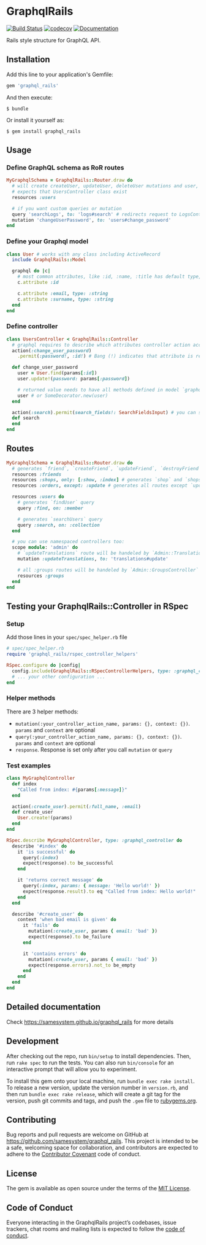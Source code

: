 # GraphqlRails

[![Build Status](https://travis-ci.org/samesystem/graphql_rails.svg?branch=master)](https://travis-ci.org/samesystem/graphql_rails)
[![codecov](https://codecov.io/gh/samesystem/graphql_rails/branch/master/graph/badge.svg)](https://codecov.io/gh/samesystem/graphql_rails)
[![Documentation](https://readthedocs.org/projects/ansicolortags/badge/?version=latest)](https://samesystem.github.io/graphql_rails)

Rails style structure for GraphQL API.

## Installation

Add this line to your application's Gemfile:

```ruby
gem 'graphql_rails'
```

And then execute:

    $ bundle

Or install it yourself as:

    $ gem install graphql_rails

## Usage

### Define GraphQL schema as RoR routes

```ruby
MyGraphqlSchema = GraphqlRails::Router.draw do
  # will create createUser, updateUser, deleteUser mutations and user, users queries.
  # expects that UsersController class exist
  resources :users

  # if you want custom queries or mutation
  query 'searchLogs', to: 'logs#search' # redirects request to LogsController
  mutation 'changeUserPassword', to: 'users#change_password'
end
```

### Define your Graphql model

```ruby
class User # works with any class including ActiveRecord
  include GraphqlRails::Model

  graphql do |c|
    # most common attributes, like :id, :name, :title has default type, so you don't have to specify it (but you can!)
    c.attribute :id

    c.attribute :email, type: :string
    c.attribute :surname, type: :string
  end
end
```

### Define controller

```ruby
class UsersController < GraphqlRails::Controller
  # graphql requires to describe which attributes controller action accepts and which returns
  action(:change_user_password)
    .permit(:password!, :id!) # Bang (!) indicates that attribute is required

  def change_user_password
    user = User.find(params[:id])
    user.update!(password: params[:password])

    # returned value needs to have all methods defined in model `graphql do` part
    user # or SomeDecorator.new(user)
  end

  action(:search).permit(search_fields!: SearchFieldsInput) # you can specify your own input fields
  def search
  end
end
```

## Routes

```ruby
MyGraphqlSchema = GraphqlRails::Router.draw do
  # generates `friend`, `createFriend`, `updateFriend`, `destroyFriend`, `friends` routes
  resources :friends
  resources :shops, only: [:show, :index] # generates `shop` and `shops` routes only
  resources :orders, except: :update # generates all routes except `updateOrder`

  resources :users do
    # generates `findUser` query
    query :find, on: :member

    # generates `searchUsers` query
    query :search, on: :collection
  end

  # you can use namespaced controllers too:
  scope module: 'admin' do
    # `updateTranslations` route will be handeled by `Admin::TranslationsController`
    mutation :updateTranslations, to: 'translations#update'

    # all :groups routes will be handeled by `Admin::GroupsController`
    resources :groups
  end
end
```

## Testing your GraphqlRails::Controller in RSpec

### Setup

Add those lines in your `spec/spec_helper.rb` file

```ruby
# spec/spec_helper.rb
require 'graphql_rails/rspec_controller_helpers'

RSpec.configure do |config|
  config.include(GraphqlRails::RSpecControllerHelpers, type: :graphql_controller)
  # ... your other configuration ...
end
```

### Helper methods

There are 3 helper methods:

* `mutation(:your_controller_action_name, params: {}, context: {})`. `params` and `context` are optional
* `query(:your_controller_action_name, params: {}, context: {})`. `params` and `context` are optional
* `response`. Response is set only after you call `mutation` or `query`

### Test examples

```ruby
class MyGraphqlController
  def index
    "Called from index: #{params[:message]}"
  end

  action(:create_user).permit(:full_name, :email)
  def create_user
    User.create!(params)
  end
end

RSpec.describe MyGraphqlController, type: :graphql_controller do
  describe '#index' do
    it 'is successful' do
      query(:index)
      expect(response).to be_successful
    end

    it 'returns correct message' do
      query(:index, params: { message: 'Hello world!' })
      expect(response.result).to eq "Called from index: Hello world!"
    end
  end

  describe '#create_user' do
    context 'when bad email is given' do
      it 'fails' do
        mutation(:create_user, params { email: 'bad' })
        expect(response).to be_failure
      end

      it 'contains errors' do
        mutation(:create_user, params { email: 'bad' })
        expect(response.errors).not_to be_empty
      end
    end
  end
end
```

## Detailed documentation

Check https://samesystem.github.io/graphql_rails for more details

## Development

After checking out the repo, run `bin/setup` to install dependencies. Then, run `rake spec` to run the tests. You can also run `bin/console` for an interactive prompt that will allow you to experiment.

To install this gem onto your local machine, run `bundle exec rake install`. To release a new version, update the version number in `version.rb`, and then run `bundle exec rake release`, which will create a git tag for the version, push git commits and tags, and push the `.gem` file to [rubygems.org](https://rubygems.org).

## Contributing

Bug reports and pull requests are welcome on GitHub at https://github.com/samesystem/graphql_rails. This project is intended to be a safe, welcoming space for collaboration, and contributors are expected to adhere to the [Contributor Covenant](http://contributor-covenant.org) code of conduct.

## License

The gem is available as open source under the terms of the [MIT License](https://opensource.org/licenses/MIT).

## Code of Conduct

Everyone interacting in the GraphqlRails project’s codebases, issue trackers, chat rooms and mailing lists is expected to follow the [code of conduct](https://github.com/samesystem/graphql_rails/blob/master/CODE_OF_CONDUCT.md).
